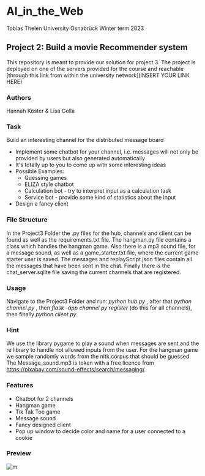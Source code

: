 # AI_in_the_Web
Tobias Thelen 
University Osnabrück
Winter term 2023 

## Project 2: Build a movie Recommender system 
This repository is meant to provide our solution for project 3. 
The project is deployed on one of the servers provided for the course and reachable [through this link from within the university network](INSERT YOUR LINK HERE)


### Authors 
Hannah Köster & Lisa Golla 

### Task 
 Build an interesting channel for the distributed message board
  - Implement some chatbot for your channel, i.e. messages will not only be provided by users but also generated automatically
  - It's totally up to you to come up with some interesting ideas
  - Possible Examples:
      - Guessing games
      - ELIZA style chatbot
      - Calculation bot - try to interpret input as a calculation task
      - Service bot - provide some kind of statistics about the input
  - Design a fancy client 

### File Structure 
In the Project3 Folder the .py files for the hub, channels and client can be found as well as the requirements.txt file. The hangman.py file contains a class which handles the hangman game. Also there is a mp3 sound file, for a message sound, as well as a game_starter.txt file, where the current game starter user is saved. The messages and replayScript json files contain all the messages that have been sent in the chat. Finally there is the chat_server.sqlite file saving the current channels that are registered.

### Usage 
Navigate to the Project3 Folder and run: *python hub.py* , after that *python channel.py* , then *flask -app channel.py register* (do this for all channels), then finally *python client.py*.

### Hint 
We use the library pygame to play a sound when messages are sent and the re library to handle not allowed inputs from the user. For the hangman game we sample randomly words from the nltk.corpus that should be guessed. The Message_sound.mp3 is token with a free licence from https://pixabay.com/sound-effects/search/messaging/. 

### Features 

   - Chatbot for 2 channels
   - Hangman game
   - Tik Tak Toe game
   - Message sound
   - Fancy designed client
   - Pop up window to decide color and name for a user connected to a cookie 

### Preview 
![m]()

